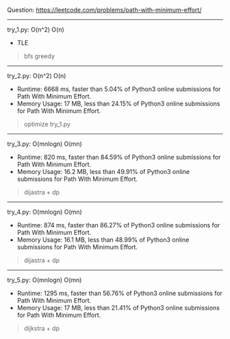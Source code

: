 Question: https://leetcode.com/problems/path-with-minimum-effort/

---

try_1.py: O(n^2) O(n)

* TLE

> bfs greedy

---

try_2.py: O(n^2) O(n)

* Runtime: 6668 ms, faster than 5.04% of Python3 online submissions for Path With Minimum Effort.
* Memory Usage: 17 MB, less than 24.15% of Python3 online submissions for Path With Minimum Effort.

> optimize try_1.py 

---

try_3.py: O(mnlogn) O(mn)

* Runtime: 820 ms, faster than 84.59% of Python3 online submissions for Path With Minimum Effort.
* Memory Usage: 16.2 MB, less than 49.91% of Python3 online submissions for Path With Minimum Effort.

> dijastra + dp

---

try_4.py: O(mnlogn) O(mn)

* Runtime: 874 ms, faster than 86.27% of Python3 online submissions for Path With Minimum Effort.
* Memory Usage: 16.1 MB, less than 48.99% of Python3 online submissions for Path With Minimum Effort.

> dijastra + dp

---

try_5.py: O(mnlogn) O(mn)

* Runtime: 1295 ms, faster than 56.76% of Python3 online submissions for Path With Minimum Effort.
* Memory Usage: 17 MB, less than 21.41% of Python3 online submissions for Path With Minimum Effort.

> dijkstra + dp
